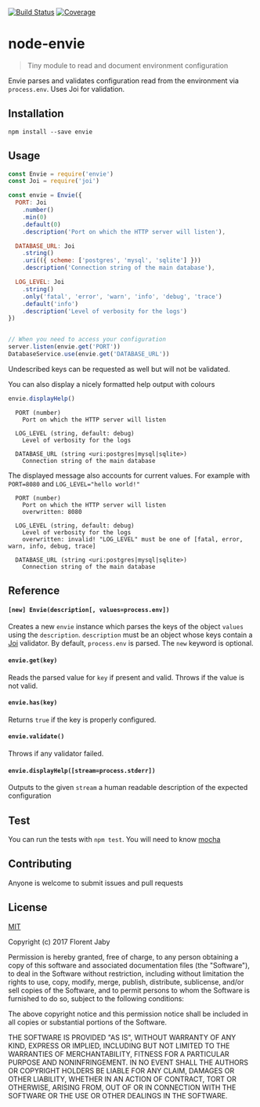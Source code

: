 [![Build Status][travis-image]][travis-url] [![Coverage][coveralls-image]][coveralls-url]

node-envie
==================

> Tiny module to read and document environment configuration

Envie parses and validates configuration read from the environment
via `process.env`. Uses Joi for validation.

Installation
------------

    npm install --save envie

Usage
-----

```javascript
const Envie = require('envie')
const Joi = require('joi')

const envie = Envie({
  PORT: Joi
    .number()
    .min(0)
    .default(0)
    .description('Port on which the HTTP server will listen'),

  DATABASE_URL: Joi
    .string()
    .uri(({ scheme: ['postgres', 'mysql', 'sqlite'] }))
    .description('Connection string of the main database'),

  LOG_LEVEL: Joi
    .string()
    .only('fatal', 'error', 'warn', 'info', 'debug', 'trace')
    .default('info')
    .description('Level of verbosity for the logs')
})


// When you need to access your configuration
server.listen(envie.get('PORT'))
DatabaseService.use(envie.get('DATABASE_URL'))
```

Undescribed keys can be requested as well but will not be validated.

You can also display a nicely formatted help output with colours

```javascript
envie.displayHelp()
```

```
  PORT (number)
    Port on which the HTTP server will listen

  LOG_LEVEL (string, default: debug)
    Level of verbosity for the logs

  DATABASE_URL (string <uri:postgres|mysql|sqlite>)
    Connection string of the main database

```

The displayed message also accounts for current values. For example
with `PORT=8080` and `LOG_LEVEL="hello world!"`

```
  PORT (number)
    Port on which the HTTP server will listen
    overwritten: 8080

  LOG_LEVEL (string, default: debug)
    Level of verbosity for the logs
    overwritten: invalid! "LOG_LEVEL" must be one of [fatal, error, warn, info, debug, trace]

  DATABASE_URL (string <uri:postgres|mysql|sqlite>)
    Connection string of the main database

```


Reference
---------

#### `[new] Envie(description[, values=process.env])`

Creates a new `envie` instance which parses the keys of the object `values` using the `description`.
`description` must be an object whose keys contain a [Joi](https://www.npmjs.com/package/joi) validator.
By default, `process.env` is parsed. The `new` keyword is optional.

#### `envie.get(key)`

Reads the parsed value for `key` if present and valid. Throws if the value is not valid.

#### `envie.has(key)`

Returns `true` if the key is properly configured.

#### `envie.validate()`

Throws if any validator failed.

#### `envie.displayHelp([stream=process.stderr])`

Outputs to the given `stream` a human readable description of the expected configuration

Test
----

You can run the tests with `npm test`. You will need to know [mocha][mocha-url]

Contributing
------------

Anyone is welcome to submit issues and pull requests


License
-------

[MIT](http://opensource.org/licenses/MIT)

Copyright (c) 2017 Florent Jaby

Permission is hereby granted, free of charge, to any person obtaining a copy of this software and associated documentation files (the "Software"), to deal in the Software without restriction, including without limitation the rights to use, copy, modify, merge, publish, distribute, sublicense, and/or sell copies of the Software, and to permit persons to whom the Software is furnished to do so, subject to the following conditions:

The above copyright notice and this permission notice shall be included in all copies or substantial portions of the Software.

THE SOFTWARE IS PROVIDED "AS IS", WITHOUT WARRANTY OF ANY KIND, EXPRESS OR IMPLIED, INCLUDING BUT NOT LIMITED TO THE WARRANTIES OF MERCHANTABILITY, FITNESS FOR A PARTICULAR PURPOSE AND NONINFRINGEMENT. IN NO EVENT SHALL THE AUTHORS OR COPYRIGHT HOLDERS BE LIABLE FOR ANY CLAIM, DAMAGES OR OTHER LIABILITY, WHETHER IN AN ACTION OF CONTRACT, TORT OR OTHERWISE, ARISING FROM, OUT OF OR IN CONNECTION WITH THE SOFTWARE OR THE USE OR OTHER DEALINGS IN THE SOFTWARE.


[travis-image]: http://img.shields.io/travis/Floby/node-envie/master.svg?style=flat
[travis-url]: https://travis-ci.org/Floby/node-envie
[coveralls-image]: http://img.shields.io/coveralls/Floby/node-envie/master.svg?style=flat
[coveralls-url]: https://coveralls.io/r/Floby/node-envie
[mocha-url]: https://github.com/visionmedia/mocha


